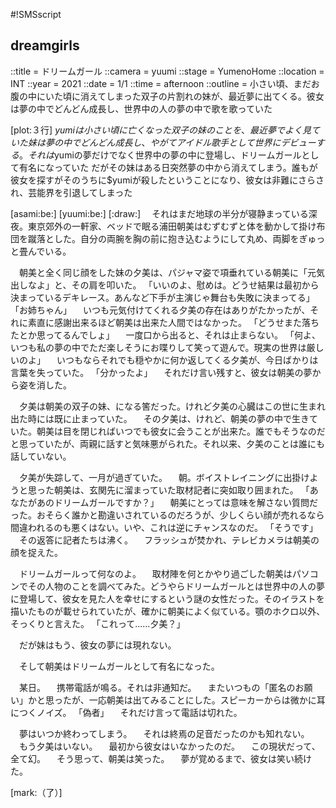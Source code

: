 #!SMSscript

## dreamgirls

::title = ドリームガール
::camera = yuumi
::stage = YumenoHome
::location = INT
::year = 2021
::date = 1/1
::time = afternoon
::outline = 小さい頃、まだお腹の中にいた頃に消えてしまった双子の片割れの妹が、最近夢に出てくる。彼女は夢の中でどんどん成長し、世界中の人の夢の中で歌を歌っていた

[plot:３行]
$yumiは小さい頃に亡くなった双子の妹のことを、最近夢でよく見ていた
妹は夢の中でどんどん成長し、やがてアイドル歌手として世界にデビューする。それは$yumiの夢だけでなく世界中の夢の中に登場し、ドリームガールとして有名になっていた
だがその妹はある日突然夢の中から消えてしまう。誰もが彼女を探すがそのうちに$yumiが殺したということになり、彼女は非難にさらされ、芸能界を引退してしまった

[asami:be:]
[yuumi:be:]
[:draw:]
　それはまだ地球の半分が寝静まっている深夜。東京郊外の一軒家、ベッドで眠る浦田朝美はむずむずと体を動かして掛け布団を蹴落とした。自分の両腕を胸の前に抱き込むようにして丸め、両脚をぎゅっと畳んでいる。

　朝美と全く同じ顔をした妹の夕美は、パジャマ姿で項垂れている朝美に「元気出しなよ」と、その肩を叩いた。
「いいのよ、慰めは。どうせ結果は最初から決まっているデキレース。あんなど下手が主演じゃ舞台も失敗に決まってる」
「お姉ちゃん」
　いつも元気付けてくれる夕美の存在はありがたかったが、それに素直に感謝出来るほど朝美は出来た人間ではなかった。
「どうせまた落ちたとか思ってるんでしょ」
　一度口から出ると、それは止まらない。
「何よ、いつも私の夢の中でただ楽しそうにお喋りして笑って遊んで。現実の世界は厳しいのよ」
　いつもならそれでも穏やかに何か返してくる夕美が、今日ばかりは言葉を失っていた。
「分かったよ」
　それだけ言い残すと、彼女は朝美の夢から姿を消した。

　夕美は朝美の双子の妹、になる筈だった。けれど夕美の心臓はこの世に生まれ出た時には既に止まっていた。
　その夕美は、けれど、朝美の夢の中で生きていた。朝美は目を閉じればいつでも彼女に会うことが出来た。誰でもそうなのだと思っていたが、両親に話すと気味悪がられた。それ以来、夕美のことは誰にも話していない。

　夕美が失踪して、一月が過ぎていた。
　朝。ボイストレイニングに出掛けようと思った朝美は、玄関先に溜まっていた取材記者に突如取り囲まれた。
「あなたがあのドリームガールですか？」
　朝美にとっては意味を解さない質問だった。おそらく誰かと勘違いされているのだろうが、少しくらい顔が売れるなら間違われるのも悪くはない。いや、これは逆にチャンスなのだ。
「そうです」
　その返答に記者たちは沸く。
　フラッシュが焚かれ、テレビカメラは朝美の顔を捉えた。

　ドリームガールって何なのよ。
　取材陣を何とかやり過ごした朝美はパソコンでその人物のことを調べてみた。どうやらドリームガールとは世界中の人の夢に登場して、彼女を見た人を幸せにするという謎の女性だった。そのイラストを描いたものが載せられていたが、確かに朝美によく似ている。顎のホクロ以外、そっくりと言えた。
「これって……夕美？」

　だが妹はもう、彼女の夢には現れない。

　そして朝美はドリームガールとして有名になった。


　某日。
　携帯電話が鳴る。それは非通知だ。
　またいつもの「匿名のお願い」かと思ったが、一応朝美は出てみることにした。スピーカーからは微かに耳につくノイズ。
「偽者」
　それだけ言って電話は切れた。

　夢はいつか終わってしまう。
　それは終焉の足音だったのかも知れない。
　もう夕美はいない。
　最初から彼女はいなかったのだ。
　この現状だって、全て幻。
　そう思って、朝美は笑った。
　夢が覚めるまで、彼女は笑い続けた。

[mark:（了）]
